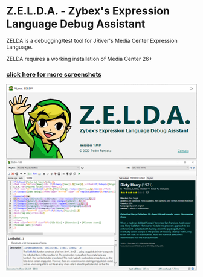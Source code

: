 # Z.E.L.D.A. - Zybex's Expression Language Debug Assistant

ZELDA is a debugging/test tool for JRiver's Media Center Expression Language.

ZELDA requires a working installation of Media Center 26+

### [click here for more screenshots](https://github.com/zybexXL/Zelda/wiki)

<img src="https://github.com/zybexXL/Zelda/blob/master/Screenshots/About.PNG" width="700px">

<img src="https://github.com/zybexXL/Zelda/blob/master/Screenshots/MainRendered.png">
